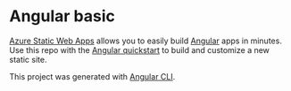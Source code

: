 # Angular basic

[Azure Static Web Apps](https://docs.microsoft.com/azure/static-web-apps/overview)
allows you to easily build [Angular](https://angular.io/) apps in minutes. Use
this repo with the
[Angular quickstart](https://docs.microsoft.com/azure/static-web-apps/getting-started?tabs=angular)
to build and customize a new static site.

This project was generated with
[Angular CLI](https://github.com/angular/angular-cli).
